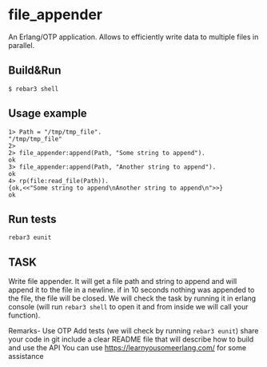 file_appender
=====

An Erlang/OTP application. Allows to efficiently write data to multiple files in parallel.

Build&Run
-----

    $ rebar3 shell

Usage example
-----

```
1> Path = "/tmp/tmp_file".    
"/tmp/tmp_file"
2> 
2> file_appender:append(Path, "Some string to append").
ok
3> file_appender:append(Path, "Another string to append").
ok
4> rp(file:read_file(Path)).
{ok,<<"Some string to append\nAnother string to append\n">>}
ok
```

Run tests
-----

``rebar3 eunit``

TASK
-----

Write file appender. It will get a file path and string to append and will append it to the file in a newline.
if in 10 seconds nothing was appended to the file, the file will be closed.
We will check the task by running it in erlang console (will run `rebar3 shell` to open it and from inside we will call your function).﻿

Remarks-
Use OTP
Add tests (we will check by running `rebar3 eunit`)
share your code in git
include a clear README file that will describe how to build and use the API
You can use https://learnyousomeerlang.com/ for some assistance  
